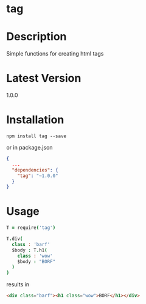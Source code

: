 tag
===========

# Description

Simple functions for creating html tags

# Latest Version

1.0.0

# Installation
```
npm install tag --save
```

or in package.json

```json
{
  ...
  "dependencies": {
    "tag": "~1.0.0"
  }
}
```

# Usage

```coffeescript
T = require('tag')

T.div(
  class : 'barf'
  $body : T.h1(
    class : 'wow'
    $body : "BORF"
  )
)
```

results in 

```html
<div class="barf"><h1 class="wow">BORF</h1></div>
```